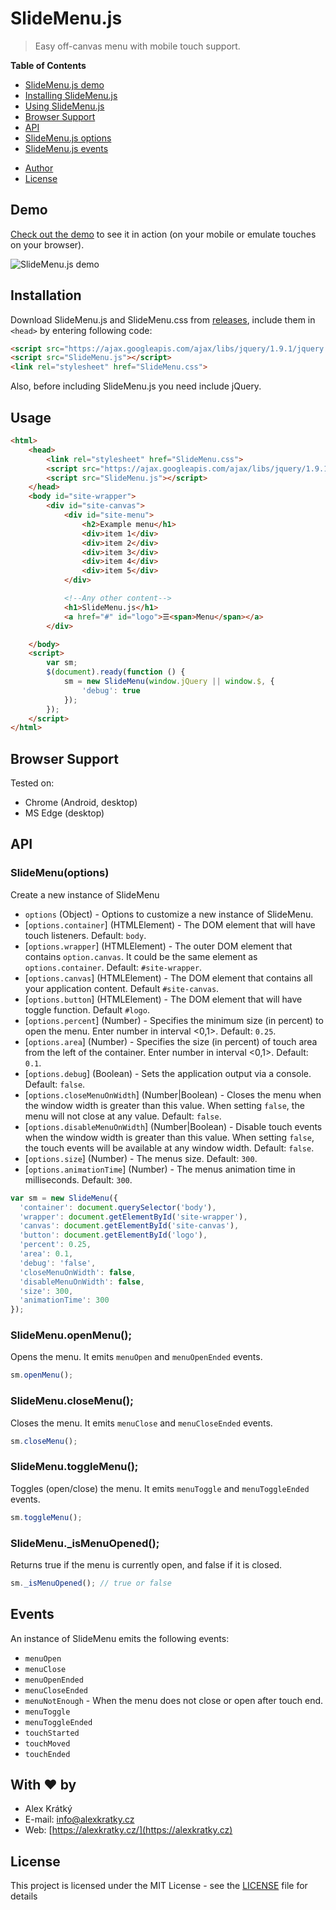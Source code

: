 # SlideMenu.js
> Easy off-canvas menu with mobile touch support.


**Table of Contents**
- [SlideMenu.js demo](#demo)
- [Installing SlideMenu.js](#installation)
- [Using SlideMenu.js](#usage)
- [Browser Support](#browser-support)
- [API](#api)
 - [SlideMenu.js options](#slidemenu-options-)
- [SlideMenu.js events](#events)
<!-- Currently not available. - [Documentation](#documentation) -->
- [Author](#with-heart-by)
- [License](#license)

## Demo

[Check out the demo](https://alexkratky.github.io/SlideMenu.js/example.html) to see it in action (on your mobile or emulate touches on your browser).

<img src="https://i.imgur.com/.gif" alt="SlideMenu.js demo">

## Installation
Download SlideMenu.js and SlideMenu.css from [releases](https://github.com/AlexKratky/SlideMenu.js/releases), include them in `<head>` by entering following code:
```html
<script src="https://ajax.googleapis.com/ajax/libs/jquery/1.9.1/jquery.min.js"></script>
<script src="SlideMenu.js"></script>
<link rel="stylesheet" href="SlideMenu.css">
```
Also, before including SlideMenu.js you need include jQuery.
## Usage
```html
<html>
    <head>
        <link rel="stylesheet" href="SlideMenu.css">
        <script src="https://ajax.googleapis.com/ajax/libs/jquery/1.9.1/jquery.min.js"></script>
        <script src="SlideMenu.js"></script>
    </head>
    <body id="site-wrapper">
        <div id="site-canvas">
            <div id="site-menu">
                <h2>Example menu</h1>
                <div>item 1</div>
                <div>item 2</div>
                <div>item 3</div>
                <div>item 4</div>
                <div>item 5</div>
            </div>

            <!--Any other content-->
            <h1>SlideMenu.js</h1>
            <a href="#" id="logo">☰<span>Menu</span></a>
        </div>

    </body>
    <script>
        var sm;
        $(document).ready(function () {
            sm = new SlideMenu(window.jQuery || window.$, {
                'debug': true 
            });
        });
    </script>
</html>
```



## Browser Support
Tested on:
- Chrome (Android, desktop)
- MS Edge (desktop)

## API

### SlideMenu(options)
Create a new instance of SlideMenu
* `options` (Object) - Options to customize a new instance of SlideMenu.
* [`options.container`] (HTMLElement) - The DOM element that will have touch listeners. Default: `body`.
* [`options.wrapper`] (HTMLElement) - The outer DOM element that contains `option.canvas`. It could be the same element as `options.container`. Default: `#site-wrapper`.
* [`options.canvas`] (HTMLElement) - The DOM element that contains all your application content. Default `#site-canvas`.
* [`options.button`] (HTMLElement) - The DOM element that will have toggle function. Default `#logo`.
* [`options.percent`] (Number) - Specifies the minimum size (in percent) to open the menu. Enter number in interval <0,1>. Default: `0.25`.
* [`options.area`] (Number) - Specifies the size (in percent) of touch area from the left of the container. Enter number in interval <0,1>. Default: `0.1`.
* [`options.debug`] (Boolean) - Sets the application output via a console. Default: `false`.
* [`options.closeMenuOnWidth`] (Number|Boolean) - Closes the menu when the window width is greater than this value. When setting `false`, the menu will not close at any value. Default: `false`.
* [`options.disableMenuOnWidth`] (Number|Boolean) - Disable touch events when the window width is greater than this value. When setting `false`, the touch events will be available at any window width. Default: `false`.
* [`options.size`] (Number) - The menus size. Default: `300`.
* [`options.animationTime`] (Number) - The menus animation time in milliseconds. Default: `300`.

```js
var sm = new SlideMenu({
  'container': document.querySelector('body'),
  'wrapper': document.getElementById('site-wrapper'),
  'canvas': document.getElementById('site-canvas'),
  'button': document.getElementById('logo'),
  'percent': 0.25,
  'area': 0.1,
  'debug': 'false',
  'closeMenuOnWidth': false,
  'disableMenuOnWidth': false,
  'size': 300,
  'animationTime': 300
});
```

### SlideMenu.openMenu();
Opens the menu. It emits `menuOpen` and `menuOpenEnded` events.
```js
sm.openMenu();
```

### SlideMenu.closeMenu();
Closes the menu. It emits `menuClose` and `menuCloseEnded` events.
```js
sm.closeMenu();
```

### SlideMenu.toggleMenu();
Toggles (open/close) the menu. It emits `menuToggle` and `menuToggleEnded` events.
```js
sm.toggleMenu();
```

### SlideMenu._isMenuOpened();
Returns true if the menu is currently open, and false if it is closed.
```js
sm._isMenuOpened(); // true or false
```

## Events
An instance of SlideMenu emits the following events:
* `menuOpen`
* `menuClose`
* `menuOpenEnded`
* `menuCloseEnded`
* `menuNotEnough` - When the menu does not close or open after touch end.
* `menuToggle`
* `menuToggleEnded`
* `touchStarted`
* `touchMoved`
* `touchEnded`

<!--
## Documentation
[SlideMenu.js documentation](https://tssoft.cz/SlideMenu.js)
-->

## With :heart: by
- Alex Krátký
- E-mail: [info@alexkratky.cz](info@alexkratky.cz)
- Web: [https://alexkratky.cz/](https://alexkratky.cz)

## License

This project is licensed under the MIT License - see the [LICENSE](LICENSE) file for details